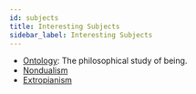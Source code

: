 ```yaml
---
id: subjects
title: Interesting Subjects
sidebar_label: Interesting Subjects
---
```


- [Ontology](https://en.wikipedia.org/wiki/Ontology): The philosophical study of being.
- [Nondualism](https://en.wikipedia.org/wiki/Nondualism)
- [Extropianism](https://en.wikipedia.org/wiki/Extropianism)
